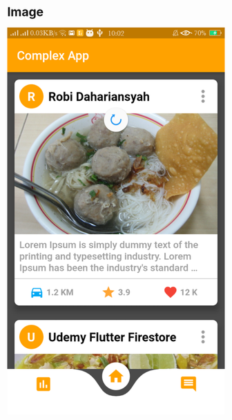 # Image

![Screenshoot](https://github.com/riansyahrobi8/UdemyFlutterCourses/blob/master/Images/Screenshot_2020-01-10-10-02-57-91.png)

